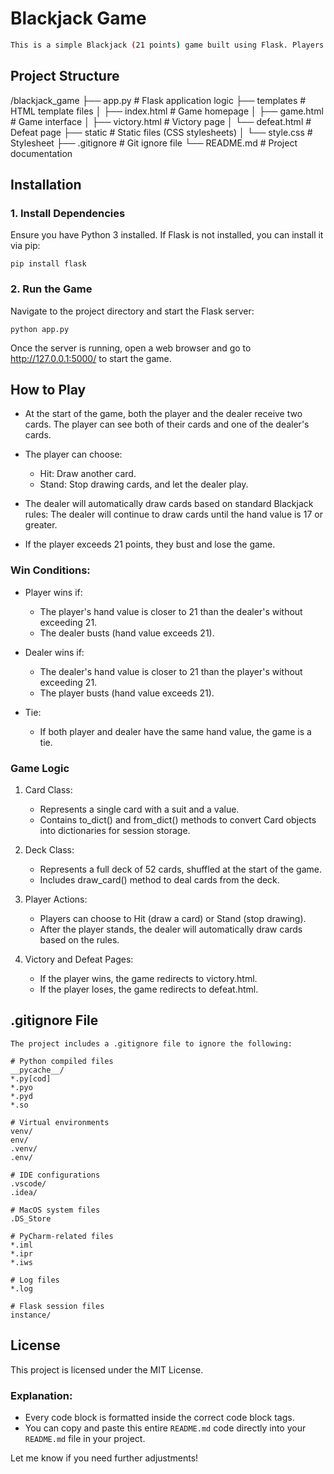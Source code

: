 # Blackjack Game

```bash
This is a simple Blackjack (21 points) game built using Flask. Players interact with the game through a web browser, choosing to Hit (draw a card) or Stand (stop drawing cards), and compete with the dealer to see who gets closer to 21 without going over.
```

## Project Structure
/blackjack_game
   ├── app.py            # Flask application logic
   ├── templates         # HTML template files
   │   ├── index.html     # Game homepage
   │   ├── game.html      # Game interface
   │   ├── victory.html   # Victory page
   │   └── defeat.html    # Defeat page
   ├── static            # Static files (CSS stylesheets)
   │   └── style.css      # Stylesheet
   ├── .gitignore        # Git ignore file
   └── README.md         # Project documentation

## Installation
### 1. Install Dependencies
Ensure you have Python 3 installed. If Flask is not installed, you can install it via pip:
```
pip install flask
```
### 2. Run the Game
Navigate to the project directory and start the Flask server:
```
python app.py
```
Once the server is running, open a web browser and go to http://127.0.0.1:5000/ to start the game.

## How to Play
- At the start of the game, both the player and the dealer receive two cards. The player can see both of their cards and one of the dealer's cards.
- The player can choose:
  - Hit: Draw another card.
  - Stand: Stop drawing cards, and let the dealer play.
  
- The dealer will automatically draw cards based on standard Blackjack rules: The dealer will continue to draw cards until the hand value is 17 or greater.
- If the player exceeds 21 points, they bust and lose the game.

### Win Conditions:
- Player wins if:
  - The player's hand value is closer to 21 than the dealer's without exceeding 21.
  - The dealer busts (hand value exceeds 21).
  
- Dealer wins if:
  - The dealer's hand value is closer to 21 than the player's without exceeding 21.
  - The player busts (hand value exceeds 21).
  
- Tie:
  - If both player and dealer have the same hand value, the game is a tie.
### Game Logic
1. Card Class:
   - Represents a single card with a suit and a value.
   - Contains to_dict() and from_dict() methods to convert Card objects into dictionaries for session storage.
   
2. Deck Class:
   - Represents a full deck of 52 cards, shuffled at the start of the game.
   - Includes draw_card() method to deal cards from the deck.
   
3. Player Actions:
   - Players can choose to Hit (draw a card) or Stand (stop drawing).
   - After the player stands, the dealer will automatically draw cards based on the rules.
   
4. Victory and Defeat Pages:
   - If the player wins, the game redirects to victory.html.
   - If the player loses, the game redirects to defeat.html.

## .gitignore File
```
The project includes a .gitignore file to ignore the following:

# Python compiled files
__pycache__/
*.py[cod]
*.pyo
*.pyd
*.so

# Virtual environments
venv/
env/
.venv/
.env/

# IDE configurations
.vscode/
.idea/

# MacOS system files
.DS_Store

# PyCharm-related files
*.iml
*.ipr
*.iws

# Log files
*.log

# Flask session files
instance/

```

## License
This project is licensed under the MIT License.

### Explanation:
- Every code block is formatted inside the correct code block tags.
- You can copy and paste this entire `README.md` code directly into your `README.md` file in your project.

Let me know if you need further adjustments!
